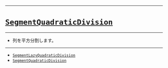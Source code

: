 _____

# [`SegmentQuadraticDivision`](https://github.com/titanium-22/Library_py/tree/main/DataStructures/SegmentQuadraticDivision)

_____

- 列を平方分割します。

_____

- [`SegmentLazyQuadraticDivision`](./SegmentLazyQuadraticDivision.md)
- [`SegmentQuadraticDivision`](./SegmentQuadraticDivision_.md)

